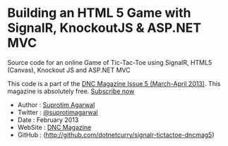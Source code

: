 Building an HTML 5 Game with SignalR, KnockoutJS & ASP.NET MVC
==============================================================

Source code for an online Game of Tic-Tac-Toe using SignalR, HTML5 (Canvas), Knockout JS and ASP.NET MVC

This code is a part of the [DNC Magazine Issue 5 (March-April 2013)](http://www.dotnetcurry.com/magazine/dnc-magazine/dnc-magazine-issue5.aspx). This magazine is absolutely free. [Subscribe now](http://www.dotnetcurry.com/magazine)

* Author  : [Suprotim Agarwal](http://www.dotnetcurry.com/)
* Twitter : [@suprotimagarwal](http://www.twitter.com/suprotimagarwal)
* Date    : February 2013
* WebSite : [DNC Magazine](http://www.dncmagazine.com)
* GitHub  : (http://github.com/dotnetcurry/signalr-tictactoe-dncmag5)
